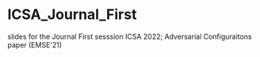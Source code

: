 # ICSA_Journal_First
slides for the Journal First sesssion ICSA 2022; Adversarial Configuraitons paper (EMSE'21)
